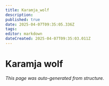 ```yaml
---
title: Karamja_wolf
description: 
published: true
date: 2025-04-07T09:35:05.336Z
tags: 
editor: markdown
dateCreated: 2025-04-07T09:35:03.011Z
---
```


# Karamja wolf

*This page was auto-generated from structure.*